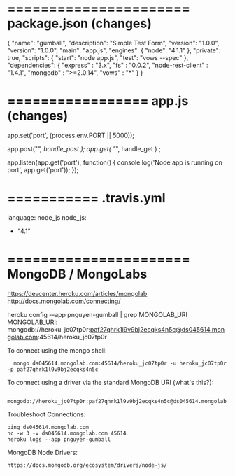 
======================
package.json (changes)
======================

{
  "name": "gumball",
  "description": "Simple Test Form",
  "version": "1.0.0",
  "version": "1.0.0",
  "main": "app.js",
  "engines": {
    "node": "4.1.1"
  },
  "private": true,
  "scripts": {
    "start": "node app.js",
    "test": "vows --spec"
  },  
  "dependencies": {
    "express" : "3.x",
    "fs" : "0.0.2",
    "node-rest-client" : "1.4.1",
    "mongodb" : ">=2.0.14",
    "vows" : "*"
  }
}

=================
app.js (changes)
=================

app.set('port', (process.env.PORT || 5000));

app.post("*", handle_post );
app.get( "*", handle_get ) ;

app.listen(app.get('port'), function() {
  console.log('Node app is running on port', app.get('port'));
});


===========
.travis.yml
===========

language: node_js
node_js:
  - "4.1"
  

======================
MongoDB / MongoLabs
======================

  https://devcenter.heroku.com/articles/mongolab
  http://docs.mongolab.com/connecting/

  heroku config --app pnguyen-gumball | grep MONGOLAB_URI
  MONGOLAB_URI: 
  mongodb://heroku_jc07tp0r:paf27qhrk1l9v9bj2ecqks4n5c@ds045614.mongolab.com:45614/heroku_jc07tp0r

  To connect using the mongo shell:

	  mongo ds045614.mongolab.com:45614/heroku_jc07tp0r -u heroku_jc07tp0r -p paf27qhrk1l9v9bj2ecqks4n5c

  To connect using a driver via the standard MongoDB URI (what's this?):

	  mongodb://heroku_jc07tp0r:paf27qhrk1l9v9bj2ecqks4n5c@ds045614.mongolab.com:45614/heroku_jc07tp0r
 	
  Troubleshoot Connections:

    ping ds045614.mongolab.com
    nc -w 3 -v ds045614.mongolab.com 45614
    heroku logs --app pnguyen-gumball
    
  MongoDB Node Drivers:
  
    https://docs.mongodb.org/ecosystem/drivers/node-js/
  